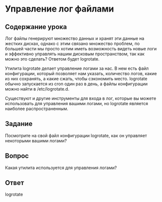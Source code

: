 # Управление лог файлами

## Содержание урока

Лог файлы генерируют множество данных и хранят эти данные на жестких дисках, однако с этим связано множество проблем, по большей части мы просто хотим иметь возможность видеть новые логи и эффективно управлять нашим дисковым пространством, так как можно это сделать? Ответом будет logrotate.

Утилита logrotate делает управление логами за нас. В нем есть файл конфигурации, который позволяет нам указать, количество логов, какие из них сохранять, а какие сжать, чтобы сэкономить место. logrotate обычно запускается из cron один раз в день, а файлы конфигурации можно найти в /etc/logrotate.d.

Существуют и другие инструменты для входа в лог, которые вы можете использовать для управления вашими логами, но logrotate является наиболее распространенным. 

## Задание

Посмотрите на свой файл конфигурации logrotate, как он управляет некоторыми вашими логами?

## Вопрос

Какая утилита используется для управления логами?

## Ответ

logrotate